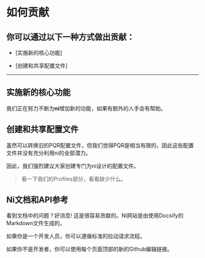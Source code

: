 # 如何贡献

## 你可以通过以下一种方式做出贡献：

- [实施新的核心功能]

- [创建和共享配置文件]

---

## 实施新的核心功能

我们正在努力不断为**ni**增加新的功能，如果有额外的人手会有帮助。

## 创建和共享配置文件
虽然可以转换旧的PQR配置文件，但我们觉得PQR是相当有限的，因此这些配置文件并没有充分利用ni的全部潜力。

因此，我们强烈建议大家创建专门为ni设计的配置文件。

> 看一下我们的Profiles部分，看看缺少什么。

## Ni文档和API参考
看到文档中的问题？好消息! 这是很容易贡献的。Ni网站是由使用Docsify的Markdown文件生成的。

如果你是一个开发人员，你可以遵循标准的拉动请求流程。

如果你不是开发者，你可以使用每个页面顶部的新的Github编辑链接。
